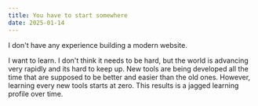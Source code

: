 ```yaml
--- 
title: You have to start somewhere
date: 2025-01-14
---
```


I don't have any experience building a modern website.

I want to learn.  I don't think it needs to be hard, but the world is advancing very rapidly and its hard to keep up.  New tools are being developed all the time that are supposed to be better and easier than the old ones.  However, learning every new tools starts at zero. This results is a jagged learning profile over time.

